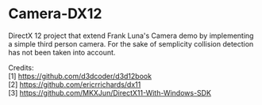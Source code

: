 # Camera-DX12
DirectX 12 project that extend Frank Luna's Camera demo by implementing a simple third person camera.
For the sake of semplicity collision detection has not been taken into account.

Credits: <br />
[1] https://github.com/d3dcoder/d3d12book <br />
[2] https://github.com/ericrrichards/dx11 <br />
[3] https://github.com/MKXJun/DirectX11-With-Windows-SDK
